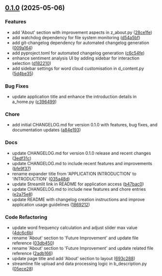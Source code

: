 <!-- insertion marker -->
<a name="0.1.0"></a>

## [0.1.0](https://github.com///compare/e4b451f35493e3a89fef2f385d50e7f96f54c9e1...0.1.0) (2025-05-06)

### Features

- add 'About' section with improvement aspects in z_about.py ([28ce1fe](https://github.com///commit/28ce1fef4877a73f9e8f2a273cde61d5f66c0cd2))
- add watchdog dependency for file system monitoring ([d54a5bf](https://github.com///commit/d54a5bf107c502abdc809f1cda87d5bcbfe346cd))
- add git-changelog dependency for automated changelog generation ([009a164](https://github.com///commit/009a164cab23b6e7a2248c7cc4393768b18564f9))
- add pyproject.toml for automated changelog generation ([c6c54fe](https://github.com///commit/c6c54feb89bd4fcb36cab802011f143ddf1c8e4c))
- enhance sentiment analysis UI by adding sidebar for interaction selection ([d182210](https://github.com///commit/d18221014ecf970cbdb842217382031167546809))
- add sidebar settings for word cloud customisation in d_content.py ([5d4be35](https://github.com///commit/5d4be353999fb8bb3c54eef3ecc700a6eb60aa40))

### Bug Fixes

- update application title and enhance the introduction details in a_home.py ([c396499](https://github.com///commit/c3964999441d4c1a3acc7194e2a6d364c76870ca))

### Chore

- add initial CHANGELOG.md for version 0.1.0 with features, bug fixes, and documentation updates ([a84e193](https://github.com///commit/a84e193837e8624a138e1d171025477192dc4bc4))

### Docs

- update CHANGELOG.md for version 0.1.0 release and recent changes ([3edf31c](https://github.com///commit/3edf31c703296a1c69aa60c82521cad2de3050a6))
- update CHANGELOG.md to include recent features and improvements ([bfe9f37](https://github.com///commit/bfe9f37d0863dd1ec8ce77e1815dfdec7735f206))
- rename expander title from 'APPLICATION INTRODUCTION' to 'INTRODUCTION' ([035a48d](https://github.com///commit/035a48d538ff44e0c2b71c3cd02f1f75fc50c3f3))
- update Streamlit link in README for application access ([b47bac0](https://github.com///commit/b47bac0dfecd9cae208aaf164188f06142a5bb9c))
- update CHANGELOG.md to include new features and chore entries ([e2a75e8](https://github.com///commit/e2a75e816ff874e6ba35dae984f387d6dde55123))
- update README with changelog creation instructions and improve application usage guidelines ([1869212](https://github.com///commit/1869212b17d8547a43565e58f87c792e1cc1180f))

### Code Refactoring

- update word frequency calculation and adjust slider max value ([4dc6c6b](https://github.com///commit/4dc6c6b913ba8aa4d79f85ade4651288f99dcc4b))
- rename 'About' section to 'Future Improvement' and update file reference ([03db450](https://github.com///commit/03db45079509c66c64a66c4ce57344791fe4e60b))
- rename 'About' section to 'Future Improvement' and update related file reference ([2adb166](https://github.com///commit/2adb16666b5617624b931b8f443d23cf543b54ec))
- update page title and add 'About' section to layout ([693c288](https://github.com///commit/693c2886065bdb760f2866d2d60d96b52be12b58))
- streamline file upload and data processing logic in b_description.py ([05ece28](https://github.com///commit/05ece284126aeefdf0553dd7003763197baf1acf))

